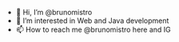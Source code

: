 - 👋 Hi, I’m @brunomistro
- 👀 I’m interested in Web and Java development
- 📫 How to reach me @brunomistro here and IG

<!---
brunomistro/brunomistro is a ✨ special ✨ repository because its `README.md` (this file) appears on your GitHub profile.
You can click the Preview link to take a look at your changes.
--->

